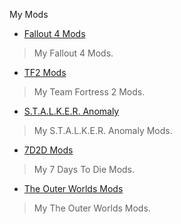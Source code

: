 
My Mods

- [Fallout 4 Mods](./fallout4)
> My Fallout 4 Mods.
- [TF2 Mods](./tf2)
> My Team Fortress 2 Mods.
- [S.T.A.L.K.E.R. Anomaly](./anomaly)
> My S.T.A.L.K.E.R. Anomaly Mods.
- [7D2D Mods](./7d2d)
> My 7 Days To Die Mods.
- [The Outer Worlds Mods](./outerworlds)
> My The Outer Worlds Mods.
